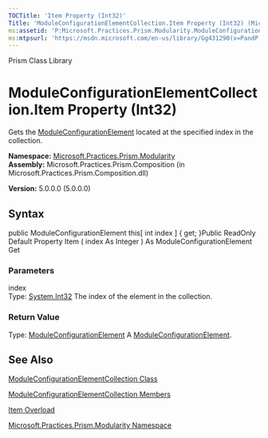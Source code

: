 ```yaml
---
TOCTitle: 'Item Property (Int32)'
Title: 'ModuleConfigurationElementCollection.Item Property (Int32) (Microsoft.Practices.Prism.Modularity)'
ms:assetid: 'P:Microsoft.Practices.Prism.Modularity.ModuleConfigurationElementCollection.Item(System.Int32)'
ms:mtpsurl: 'https://msdn.microsoft.com/en-us/library/Gg431290(v=PandP.50)'
---
```


Prism Class Library

ModuleConfigurationElementCollection.Item Property (Int32)
==============================================================

Gets the [ModuleConfigurationElement](https://msdn.microsoft.com/t:microsoft.practices.prism.modularity.moduleconfigurationelement) located at the specified index in the collection.

**Namespace:** [Microsoft.Practices.Prism.Modularity](https://msdn.microsoft.com/n:microsoft.practices.prism.modularity)
**Assembly:** Microsoft.Practices.Prism.Composition (in Microsoft.Practices.Prism.Composition.dll)

**Version:** 5.0.0.0 (5.0.0.0)

## Syntax


<span id="syntaxToggle"></span>public ModuleConfigurationElement this[ int index \] { get; }Public ReadOnly Default Property Item ( index As Integer ) As ModuleConfigurationElement Get

### Parameters

index  
Type: [System.Int32](http://msdn2.microsoft.com/en-us/library/td2s409d)
The index of the element in the collection.

### Return Value

Type: [ModuleConfigurationElement](https://msdn.microsoft.com/t:microsoft.practices.prism.modularity.moduleconfigurationelement)
A [ModuleConfigurationElement](https://msdn.microsoft.com/t:microsoft.practices.prism.modularity.moduleconfigurationelement).

See Also
--------


[ModuleConfigurationElementCollection Class](https://msdn.microsoft.com/t:microsoft.practices.prism.modularity.moduleconfigurationelementcollection)

[ModuleConfigurationElementCollection Members](https://msdn.microsoft.com/allmembers.t:microsoft.practices.prism.modularity.moduleconfigurationelementcollection)

[Item Overload](https://msdn.microsoft.com/overload:microsoft.practices.prism.modularity.moduleconfigurationelementcollection.item)

[Microsoft.Practices.Prism.Modularity Namespace](https://msdn.microsoft.com/n:microsoft.practices.prism.modularity)
